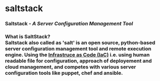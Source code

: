 # saltstack

<h3>Saltstack - <i> A Server Configuration Management Tool</i><h3>

<b>What is SaltStack? </b><br />
Saltstack also called as 'salt' is an open source, python-based server configuration management tool and remote execution engine. Using the <a href='https://en.wikipedia.org/wiki/Infrastructure_as_Code'>Infrastruce as Code (IaC)</a> i.e. using human readable file for configuration, approach of deployement and cloud management, and competes with various server configuration tools like puppet, chef and ansible.<br />
